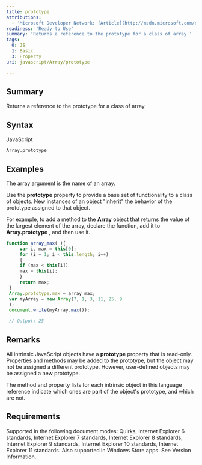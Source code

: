 ```yaml
---
title: prototype
attributions:
  - 'Microsoft Developer Network: [Article](http://msdn.microsoft.com/en-us/library/ie/jj155285(v=vs.94).aspx)'
readiness: 'Ready to Use'
summary: 'Returns a reference to the prototype for a class of array.'
tags:
  0: JS
  1: Basic
  3: Property
uri: javascript/Array/prototype

---
```

## Summary

Returns a reference to the prototype for a class of array.

## Syntax

<span class="language">JavaScript</span>

    Array.prototype

## Examples

The array argument is the name of an array.

Use the **prototype** property to provide a base set of functionality to a class of objects. New instances of an object "inherit" the behavior of the prototype assigned to that object.

For example, to add a method to the **Array** object that returns the value of the largest element of the array, declare the function, add it to **Array.prototype** , and then use it.

``` js
function array_max( ){
     var i, max = this[0];
     for (i = 1; i < this.length; i++)
     {
     if (max < this[i])
     max = this[i];
     }
     return max;
 }
 Array.prototype.max = array_max;
 var myArray = new Array(7, 1, 3, 11, 25, 9
 );
 document.write(myArray.max());

 // Output: 25
```

## Remarks

All intrinsic JavaScript objects have a **prototype** property that is read-only. Properties and methods may be added to the prototype, but the object may not be assigned a different prototype. However, user-defined objects may be assigned a new prototype.

The method and property lists for each intrinsic object in this language reference indicate which ones are part of the object's prototype, and which are not.

## Requirements

Supported in the following document modes: Quirks, Internet Explorer 6 standards, Internet Explorer 7 standards, Internet Explorer 8 standards, Internet Explorer 9 standards, Internet Explorer 10 standards, Internet Explorer 11 standards. Also supported in Windows Store apps. See Version Information.

